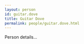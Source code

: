 ```yaml
---
layout: person
id: guitar.dove
title: Guitar Dove
permalink: people/guitar.dove.html
---
```


Person details...